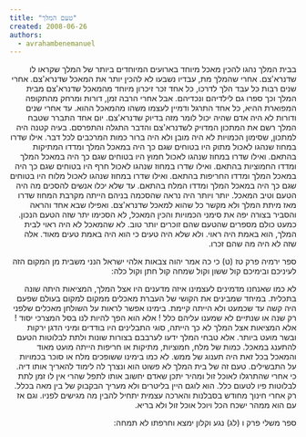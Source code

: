 ```yaml
---
title: "טעם המלך"
created: 2008-06-26
authors: 
  - avrahambenemanuel
---
```

<div dir="rtl">

בבית המלך נהגו להכין מאכל מיוחד בארועים המיוחדים ביותר של המלך שקראו לו שדנרא'צם. אחרי שהמלך מת, עבדיו נשבעו לא להכין יותר את המאכל שדנרא'צם. אחרי שנים רבות כל עבד הלך לדרכו, כל אחד זכר זיכרון מיוחד מהמאכל שדנרא'צם מבית המלך וכך ספרו גם לילדיהם ונכדיהם. אבל אחרי הרבה זמן, דורות ומרחק מהתקופה המפוארת ההיא, כל אחד התרגל ודמיין לעצמו משהו מהמאכל ההוא. עד אחרי שנים ודורות לא היה אדם שהיה יכול לומר מזה בדיוק שדנרא'צם. יום אחד התברר שטבח המלך רשם את המתכון המדויק לשדנרא'צם והדבר התגלה והתפרסם. בעיה קטנה היה למתכון, שסימון הכמויות לא היה מובן ולא היה ברור כמות המרכבים לכל דבר. אילו שדרו במחוז שנהגו לאכול מתוק היו בטוחים שגם כך היה במאכל המלך ומדדו המתיקות בהתאם. ואילו שדרו במחוז שנהגו לאכול חמוץ היו בטוחים שגם כך היה במאכל המלך ומדדו החמוציות בהתאם. ואילו שדרו במחוז שנהגו לאכול חרף היו בטוחים שגם כך היה במאכל המלך ומדדו החריפות בהתאם. ואילו שדרו במחוז שנהגו לאכול מלוח היו בטוחים שגם כך היה במאכל המלך ומדדו המלח בהתאם. עד שלא יכלו אנשים להסכים מה היה הטעם וטיב המאכל. יותר ויותר היה נראה שהסכמה בניהם הייתה מקרבת המחוז שדרו מאז מיתת המלך ולא מקשר כל שהוא למאכל שדנרא'צם. ואפילו שבא אחד והראה והסביר בצורה יפה את סימני הכמויות והכין המאכל, לא הסכימו יתר שזה הטעם הנכון. כמעט כולם מספרים שהטעם שהם זוכרים יותר טוב. לא שהמאכל לא היה ראוי לבית המלך, הוא באמת היה ראוי. ולא שלא היה טעים כי הוא היה באמת טעים מאוד. אלה שזה לא היה מה שהם זכרו.

ספר ירמיה פרק טז (ט) כי כה אמר יהוה צבאות אלהי ישראל הנני משבית מן המקום הזה לעיניכם ובימיכם קול ששון וקול שמחה קול חתן וקול כלה:

לא כמו שאנחנו מדמינים לעצמינו איזה מדענים היו אצל המלך, המציאות היתה שונה בתכלית. במיחד שמבינים את הקושי של העברת מאכלים ממקום למקום בעולם שפעם היה קשה עד שכמעט ולא הייתה קיימת. בימינו אפשר לראות על השולחן מאכלים שלפני רק שנה או שנתיים לא שמענו עליהם כלל ! אלא הוא הפך להיות לנו בסל המצרכי יסוד ! אלא המציאות אצל המלך לא כך הייתה, סוגי התבלינים היו בודדים ומיני הדגן ירקות ובשר מועט ביותר. אלא טבחי המלך ידעו לערבבם בצורות שונות ולתת לבלוטות הטעם להתענג במאכל. כמות של מלח, חמוציות, מתיקות או חריפות הייתה מועט מאוד והמאכל בכל זאת היה תענוג של ממש. לא כמו בימינו ששופכים מלח או סוכר בכמויות על התבשילים. טעם זה של בית המלך לא פשוט הוא ונצרך לה לימוד להאריך אותו דיה. כי אחרי שהתרגלו לאוכל זול ומהיר יתכן שאדם יחשוב אותו לתפל שהרי אין לו זמן לתת לבלוטות פיו לטעום כלל. הוא לוגם היין בליטרים ולא מעריך הבקבוק של בין מאה בכלל. רק אחרי חינוך מחודש בסבלנות והארכה עצמית יתחיל להבין מה מגישים לפניו. וגם אז עם הוא ממהר ישכח הכל ויוכל אוכל זול ולא בריא.

ספר משלי פרק ו (לג) נגע וקלון ימצא וחרפתו לא תמחה:
</div>
